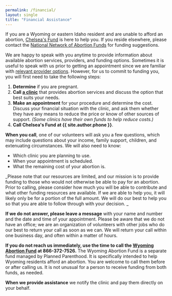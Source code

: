```yaml
---
permalink: /financial/
layout: single
title: "Financial Assistance"
---
```


If you are a Wyoming or eastern Idaho resident and are unable to afford an abortion,
[Chelsea's Fund](/) is here to help you. If you reside elsewhere,
please contact the [National Network of Abortion
Funds](https://abortionfunds.org/) for funding suggestions.

We are happy to speak with you anytime to provide information about
available abortion services, providers, and funding
options. Sometimes it is useful to speak with us prior to getting an
appointment since we are familiar with [relevant provider
options](/providers). However, for us to commit to funding you, you will first need
to take the following steps:

1. **Determine** if you are pregnant.
2. **Call [a clinic](/providers)** that provides abortion services and
discuss the option that best suits your needs.
3. **Make an appointment** for your procedure and determine the
cost. Discuss your financial situation with the clinic, and ask them
whether they have any means to reduce the price or know of other
sources of support. _(Some clinics have their own funds to help reduce
costs.)_
4. **Call Chelsea's Fund at {{ site.author.phone }}**.

**When you call**, one of our volunteers will ask you a few questions,
which may include questions about your income, family support,
children, and extenuating circumstances. We will also need to know:

* Which clinic you are planning to use.
* When your appointment is scheduled.
* What the remaining cost of your abortion is.

_Please note that our resources are limited, and our mission is to
provide funding to those who would not otherwise be able to pay for an
abortion. Prior to calling, please consider how much you will be able 
to contribute and what other funding resources are available. If we 
are able to help you, it will likely only be for a portion of the full 
amount. We will do our best to help you so that you are able to follow 
through with your decision. _

**If we do not answer, please leave a message** with your name and
number and the date and time of your appointment. Please be aware that
we do not have an office; we are an organization of volunteers with other
jobs who do our best to return your call as soon as we can. We will
return your call within one business day, and often within a matter of
hours.

**If you do not reach us immediately, use the time to call the
[Wyoming Abortion
Fund](https://www.plannedparenthood.org/planned-parenthood-rocky-mountains/patient-resources/wyoming-abortion-fund)
at 866-372-7526.** The Wyoming Abortion Fund is a separate fund
managed by Planned Parenthood. It is specifically intended to help 
Wyoming residents afford an abortion. You are welcome to call them 
before or after calling us.  It is not unusual for a person
to receive funding from both funds, as needed.

**When we provide assistance** we notify the clinic and pay them
directly on your behalf.
